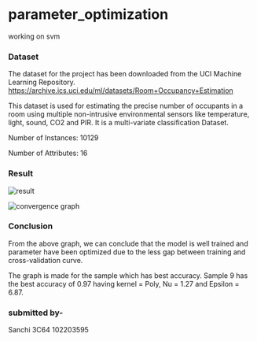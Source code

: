 # parameter_optimization
working on svm

### Dataset
The dataset for the project has been downloaded from the UCI Machine Learning Repository. https://archive.ics.uci.edu/ml/datasets/Room+Occupancy+Estimation

This dataset is used for estimating the precise number of occupants in a room using multiple non-intrusive environmental sensors like temperature, light, sound, CO2 and PIR. It is a multi-variate classification Dataset.

Number of Instances: 10129

Number of Attributes: 16
### Result

![result](https://github.com/user-attachments/assets/e5378a0c-99f8-4f5b-a28c-47dced6c6e86)




![convergence graph](https://github.com/user-attachments/assets/0f62610d-623c-4cc7-baf1-3872e5fa31ea)



### Conclusion

From the above graph, we can conclude that the model is well trained and parameter have been optimized due to the less gap between training and cross-validation curve.

The graph is made for the sample which has best accuracy. Sample 9 has the best accuracy of 0.97 having kernel = Poly, Nu = 1.27 and Epsilon = 6.87.

### submitted by- 

Sanchi
3C64
102203595
